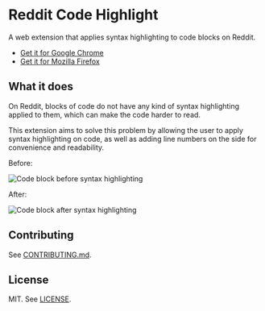 # Reddit Code Highlight

A web extension that applies syntax highlighting to code blocks on Reddit.

- [Get it for Google Chrome](#)
- [Get it for Mozilla Firefox](https://addons.mozilla.org/en-US/firefox/addon/reddit-code-highlight/)

## What it does

On Reddit, blocks of code do not have any kind of syntax highlighting applied to them, which can make the code harder to read.

This extension aims to solve this problem by allowing the user to apply syntax highlighting on code, as well as adding line numbers on the side for convenience and readability.

Before:

![Code block before syntax highlighting](https://cdn.jsdelivr.net/gh/asha20/reddit-code-highlight/.github/ex1_before.png)

After:

![Code block after syntax highlighting](https://cdn.jsdelivr.net/gh/asha20/reddit-code-highlight/.github/ex1_after.png)

## Contributing

See [CONTRIBUTING.md](CONTRIBUTING.md).

## License

MIT. See [LICENSE](LICENSE).